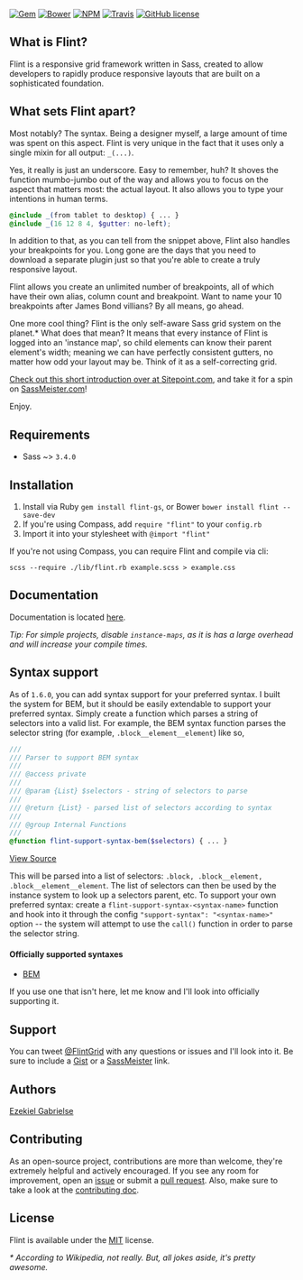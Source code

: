 [![Gem](https://img.shields.io/gem/v/flint-gs.svg?style=flat-square)](https://rubygems.org/gems/flint-gs)
[![Bower](https://img.shields.io/bower/v/flint.svg?style=flat-square)](http://bower.io/search/?q=flint)
[![NPM](https://img.shields.io/npm/v/flint-gs.svg?style=flat-square)](https://www.npmjs.com/package/flint-gs)
[![Travis](https://img.shields.io/travis/ezekg/flint.svg?style=flat-square)](https://travis-ci.org/ezekg/flint)
[![GitHub license](https://img.shields.io/github/license/ezekg/flint.svg?style=flat-square)](https://github.com/ezekg/flint/blob/master/LICENSE)

## What is Flint?
Flint is a responsive grid framework written in Sass, created to allow developers to rapidly produce responsive layouts that are built on a sophisticated foundation.

## What sets Flint apart?
Most notably? The syntax. Being a designer myself, a large amount of time was spent on this aspect. Flint is very unique in the fact that it uses only a single mixin for all output: `_(...)`.

Yes, it really is just an underscore. Easy to remember, huh? It shoves the function mumbo-jumbo out of the way and allows you to focus on the aspect that matters most: the actual layout. It also allows you to type your intentions in human terms.

```scss
@include _(from tablet to desktop) { ... }
@include _(16 12 8 4, $gutter: no-left);
```

In addition to that, as you can tell from the snippet above, Flint also handles your breakpoints for you. Long gone are the days that you need to download a separate plugin just so that you're able to create a truly responsive layout.

Flint allows you create an unlimited number of breakpoints, all of which have their own alias, column count and breakpoint. Want to name your 10 breakpoints after James Bond villians? By all means, go ahead.

One more cool thing? Flint is the only self-aware Sass grid system on the planet.* What does that mean? It means that every instance of Flint is logged into an 'instance map', so child elements can know their parent element's width; meaning we can have perfectly consistent gutters, no matter how odd your layout may be. Think of it as a self-correcting grid.

[Check out this short introduction over at Sitepoint.com](http://www.sitepoint.com/rapid-responsive-development-sass-flint/), and take it for a spin on [SassMeister.com](http://sassmeister.com/gist/228449011362bcdfe38c)!

Enjoy.

## Requirements

* Sass ~> `3.4.0`

## Installation

1. Install via Ruby `gem install flint-gs`, or Bower `bower install flint --save-dev`
2. If you're using Compass, add `require "flint"` to your `config.rb`
3. Import it into your stylesheet with `@import "flint"`

If you're not using Compass, you can require Flint and compile via cli:
```
scss --require ./lib/flint.rb example.scss > example.css
```

## Documentation

Documentation is located [here](https://github.com/ezekg/flint/blob/master/stylesheets/flint/mixins/lib/_main.scss).

_Tip: For simple projects, disable `instance-maps`, as it is has a large overhead and will increase your compile times._

## Syntax support

As of `1.6.0`, you can add syntax support for your preferred syntax. I built the system for BEM, but it should be easily extendable to
support your preferred syntax. Simply create a function which parses a string of selectors into a valid list. For example, the BEM syntax
function parses the selector string (for example, `.block__element__element`) like so,

```scss
///
/// Parser to support BEM syntax
///
/// @access private
///
/// @param {List} $selectors - string of selectors to parse
///
/// @return {List} - parsed list of selectors according to syntax
///
/// @group Internal Functions
///
@function flint-support-syntax-bem($selectors) { ... }
```
[View Source](https://github.com/ezekg/flint/blob/master/stylesheets/flint/functions/lib/_support-syntax-bem.scss)

This will be parsed into a list of selectors: `.block, .block__element, .block__element__element`. The list of selectors can then be used by the
instance system to look up a selectors parent, etc. To support your own preferred syntax: create a `flint-support-syntax-<syntax-name>` function
and hook into it through the config `"support-syntax": "<syntax-name>"` option -- the system will attempt to use the `call()` function in
order to parse the selector string.

#### Officially supported syntaxes
* [BEM](http://bem.info/)

If you use one that isn't here, let me know and I'll look into officially supporting it.

## Support

You can tweet [@FlintGrid](https://twitter.com/FlintGrid) with any questions or issues and I'll look into it. Be sure to include a [Gist](https://gist.github.com) or a [SassMeister](http://sassmeister.com) link.

## Authors

[Ezekiel Gabrielse](http://ezekielg.com)

## Contributing

As an open-source project, contributions are more than welcome, they're extremely helpful and actively encouraged. If you see any room for improvement, open an [issue](https://github.com/ezekg/flint/issues) or submit a [pull request](https://github.com/ezekg/flint/pulls). Also, make sure to take a look at the [contributing doc](CONTRIBUTING.md).

## License

Flint is available under the [MIT](http://opensource.org/licenses/MIT) license.

_\* According to Wikipedia, not really. But, all jokes aside, it's pretty awesome._

